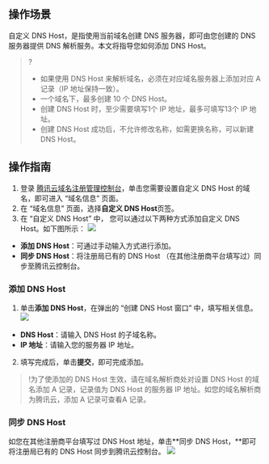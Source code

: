 ﻿
## 操作场景
自定义 DNS Host，是指使用当前域名创建 DNS 服务器，即可由您创建的 DNS 服务器提供 DNS 解析服务。本文将指导您如何添加 DNS Host。

>?
>- 如果使用 DNS Host 来解析域名，必须在对应域名服务器上添加对应 A 记录（IP 地址保持一致）。
>- 一个域名下，最多创建 10 个 DNS Host。
>- 创建 DNS Host 时，至少需要填写1个 IP 地址，最多可填写13个 IP 地址。
>- 创建 DNS Host 成功后，不允许修改名称，如需更换名称，可以新建 DNS Host。


## 操作指南
1. 登录 [腾讯云域名注册管理控制台](https://console.cloud.tencent.com/domain)，单击您需要设置自定义 DNS Host 的域名，即可进入 “域名信息” 页面。
2. 在 “域名信息” 页面，选择**自定义 DNS Host**页签。
3. 在 “自定义 DNS Host” 中， 您可以通过以下两种方式添加自定义 DNS Host。如下图所示：
![](https://qcloudimg.tencent-cloud.cn/raw/c616deed65bad1927f8c8266666065e5.png)
 - **添加 DNS Host**：可通过手动输入方式进行添加。
 - **同步 DNS Host**：将注册局已有的 DNS Host （在其他注册商平台填写过）同步至腾讯云控制台。

### 添加 DNS Host
1. 单击**添加 DNS Host**，在弹出的 “创建 DNS Host 窗口” 中，填写相关信息。
![](https://qcloudimg.tencent-cloud.cn/raw/15dad3824d4b22402196fb91e3b853f8.png)
 - **DNS Host**：请输入 DNS Host 的子域名称。
 - **IP 地址**：请输入您的服务器 IP 地址。
2. 填写完成后，单击**提交**，即可完成添加。
>!为了使添加的 DNS Host 生效，请在域名解析商处对设置 DNS Host 的域名添加 A 记录，记录值为 DNS Host 的服务器 IP 地址。如您的域名解析商为腾讯云，添加 A 记录可查看A 记录。

### 同步 DNS Host
如您在其他注册商平台填写过 DNS Host 地址，单击**同步 DNS Host，**即可将注册局已有的 DNS Host 同步到腾讯云控制台。
![](https://qcloudimg.tencent-cloud.cn/raw/e8d70517638a384c2a6a6189bb20e8c4.png)
